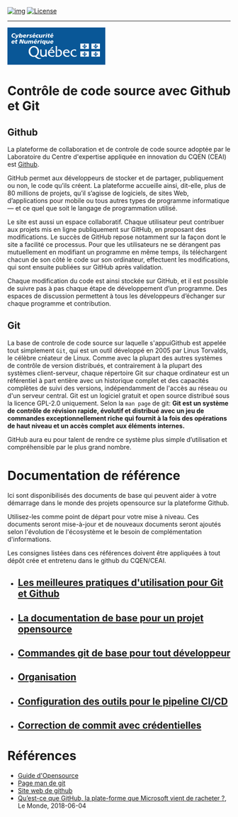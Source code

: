 <!-- ENTETE -->
[![img](https://img.shields.io/badge/Lifecycle-Experimental-339999)](https://www.quebec.ca/gouv/politiques-orientations/vitrine-numeriqc/accompagnement-des-organismes-publics/demarche-conception-services-numeriques)
[![License](https://img.shields.io/badge/Licence-LiLiQ--R-blue)](LICENSE_FR)

---

<div>
    <img src="./images/mcn.png">
</div>
<!-- FIN ENTETE -->

# Contrôle de code source avec Github et Git


## Github
La plateforme de collaboration et de controle de code source adoptée par le Laboratoire du Centre d'expertise appliquée en innovation du CQEN (CEAI) est [Github](https://github.com).

GitHub permet aux développeurs de stocker et de partager, publiquement ou non, le code qu’ils créent. La plateforme accueille ainsi, dit-elle, plus de 80 millions de projets, qu’il s’agisse de logiciels, de sites Web, d’applications pour mobile ou tous autres types de programme informatique — et ce quel que soit le langage de programmation utilisé.

Le site est aussi un espace collaboratif. Chaque utilisateur peut contribuer aux projets mis en ligne publiquement sur GitHub, en proposant des modifications. Le succès de GitHub repose notamment sur la façon dont le site a facilité ce processus. Pour que les utilisateurs ne se dérangent pas mutuellement en modifiant un programme en même temps, ils téléchargent chacun de son côté le code sur son ordinateur, effectuent les modifications, qui sont ensuite publiées sur GitHub après validation. 

Chaque modification du code est ainsi stockée sur GitHub, et il est possible de suivre pas à pas chaque étape de développement d’un programme. Des espaces de discussion permettent à tous les développeurs d’échanger sur chaque programme et contribution.

## Git
La base de controle de code source sur laquelle s'appuiGithub est appelée tout simplement `Git`, qui est un outil développé en 2005 par Linus Torvalds, le célèbre créateur de Linux. Comme avec la plupart des autres systèmes de contrôle de version distribués, et contrairement à la plupart des systèmes client-serveur, chaque répertoire Git sur chaque ordinateur est un référentiel à part entière avec un historique complet et des capacités complètes de suivi des versions, indépendamment de l'accès au réseau ou d'un serveur central. Git est un logiciel gratuit et open source distribué sous la licence GPL-2.0 uniquement. Selon la `man page` de git: **Git est un système de contrôle de révision rapide, évolutif et distribué avec un jeu de commandes exceptionnellement riche qui fournit à la fois des opérations de haut niveau et un accès complet aux éléments internes.**

GitHub aura eu pour talent de rendre ce système plus simple d’utilisation et compréhensible par le plus grand nombre.




# Documentation de référence 

Ici sont disponibilisés des documents de base qui peuvent aider à votre démarrage dans le monde des projets opensource sur la plateforme Github. 

Utilisez-les comme point de départ pour votre mise à niveau. Ces documents seront mise-à-jour et de nouveaux documents seront ajoutés selon l'évolution de l'écosystème et le besoin de complémentation d'informations. 

Les consignes listées dans ces références doivent être appliquées à tout dépôt crée et entretenu dans le github du CQEN/CEAI. 

* ## [Les meilleures pratiques d'utilisation pour Git et Github](./GithubBestPractices.md) 

* ## [La documentation de base pour un projet opensource](./DocumentationProjetsOpenSource.md)

* ## [Commandes git de base pour tout développeur](./CommandesBase.md)

* ## [Organisation](./Organization.md)

* ## [Configuration des outils pour le pipeline CI/CD](./OutilsCICD.md)
* ## [Correction de commit avec crédentielles](./CorrectionCommit.md)



# Références 

- [Guide d'Opensource](https://opensource.guide/fr/)
- [Page man de git](https://git.github.io/htmldocs/git.html)
- [Site web de github](https://github.com)
- [Qu’est-ce que GitHub, la plate-forme que Microsoft vient de racheter ?](https://www.lemonde.fr/pixels/article/2018/06/04/qu-est-ce-que-github-la-plate-forme-que-microsoft-vient-de-racheter_5309488_4408996.html), Le Monde, 2018-06-04
